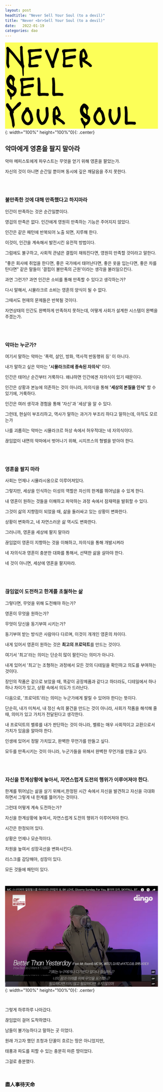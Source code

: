 ```yaml
---
layout: post
headtitle: "Never Sell Your Soul (to a devil)"
title: "Never <br>Sell Your Soul (to a devil)"
date:   2022-01-19
categories: dao
---
```


![neverSellYourSoul](/assets/images/neverSellYourSoul.jpg){: width="100%" height="100%"0}{: .center}

## 악마에게 영혼을 팔지 말아라

악마 메피스토에게 파우스트는 무엇을 얻기 위해 영혼을 팔았는가.

자신의 것이 아니면 순간일 뿐이며 동시에 깊은 깨달음을 주지 못한다.

<br>
<br>

### 불만족한 것에 대해 만족했다고 하지마라

인간이 만족하는 것은 순간일뿐이다.

영겁의 만족은 없다. 인간에게 영원히 만족하는 기능은 주어지지 않았다.

인간은 같은 패턴에 반복되어 노출 되면, 지루해 한다.

이것이, 인간을 계속해서 발전시킨 유전적 방법이다.

그럼에도 불구하고, 사회적 관념은 결핍이 채워진다면, 영원히 만족할 것이라고 말한다.

"좋은 회사에 취업을 한다면, 좋은 국가에서 태어난다면, 좋은 옷을 입는다면, 좋은 차를 탄다면" 같은 말들이 '결핍이 불만족의 근원'이라는 생각을 불러일으킨다.

과연 그런가? 과연 인간은 소비를 통해 만족할 수 있다고 생각하는가?

다시 말해서, 시뮬라크르 소비는 영혼의 양식이 될 수 없다.

그때서도 현재의 문제들은 반복될 것이다.

자연상태의 인간도 완벽하게 만족하지 못하는데, 어떻게 사회가 설계한 시스템이 완벽을 주겠는가.

<br>
<br>

### 악마는 누군가?

여기서 말하는 악마는 '폭력, 살인, 방화, 역사적 반동행위 등' 이 아니다. 

내가 말하고 싶은 악마는 **'시뮬라크르에 종속된 자의식'** 이다.

인간은 태어난 순간부터 거룩하다. 왜냐하면 인간에겐 자의식이 있기 때문이다.

인간은 상황과 본능에 의존하는 것이 아니라, 자의식을 통해 **'세상의 본질을 인식'** 할 수 있기에, 거룩하다.

인간은 여러 생각과 경험을 통해 '자신'과 '세상'을 알 수 있다.

그런데, 현실이 부조리하고, 역사가 말하는 과거가 부조리 하다고 말하는데, 아직도 모르는가

나를 괴롭히는 악마는 시뮬라크르 허상 속에서 허우적대는 네 자의식이다.

끊임없이 내면의 악마에서 벗어나기 위해, 시지프스의 형벌을 받아야 한다.

<br>
<br>

### 영혼을 팔지 마라

사회는 언제나 시뮬라시옹으로 이루어져있다.

그렇지만, 세상을 인식하는 이성의 역할은 자신의 한계를 뛰어넘을 수 있게 한다.

내 영혼이 원하는 것들을 이해하고 파악하는 과정 속에서 잠재력을 발휘할 수 있다.

그것이 삶의 지향점이 되었을 때, 삶을 둘러싸고 있는 상황이 변화한다.

상황이 변화하고, 네 자연스러운 삶 역시도 변화한다.

그러니까, 영혼을 세상에 팔지 말아라

끊임없이 영혼이 지향하는 것을 이해하고, 자의식을 통해 개발시켜라

네 자의식과 영혼이 충분한 대화를 통해서, 선택한 삶을 살아야 한다.

네 것이 아니면, 세상에 영혼을 팔지마라.

<br>
<br>

### 끊임없이 도전하고 한계를 초월하는 삶

그렇다면, 무엇을 위해 도전해야 하는가?

영혼이 무엇을 원하는가?

무엇이 당신을 동기부여 시키는가?

동기부여 받는 방식은 사람마다 다르며, 이것이 개개인 영혼의 차이다.

내게 있어서 영혼이 원하는 것은 **최고의 프로덕트**를 만드는 것이다.

여기서 '최고'라는 의미는 단순히 많이 팔린다는 의미가 아니다. 

내게 있어서 '최고'는 조형하는 과정에서 모든 것의 디테일을 확인하고 의도를 부여하는 것이다.

장인의 작품은 겉으로 보았을 때, 똑같이 공장제품과 같다고 하더라도, 디테일에서 하나하나 차이가 있고, 상황 속에서 의도가 드러난다.

다음으로, '프로덕트'라는 의미는 누군가에게 팔릴 수 있어야 한다는 뜻이다.

단순히, 내가 미쳐서, 내 정신 속의 물건을 만드는 것이 아니라, 사회가 작품을 해석해 줄 때, 의미가 있고 가치가 전달된다고 생각한다.

내 프로덕트의 벨류를 내가 판단하는 것이 아니라, 벨류는 매우 사회적이고 교환으로서 가치가 있음을 알아야 한다.

인생에 있어서 정말 가치있고, 완벽한 무언가를 만들고 싶다.

모두를 만족시키는 것이 아니라, 누군가들을 위해서 완벽한 무언가를 만들고 싶다.

<br>
<br>

### 자신을 한계상황에 놓아서, 자연스럽게 도전의 행위가 이루어져야 한다.

한계를 뛰어넘는 삶을 살기 위해서,한정된 시간 속에서 자신을 발견하고 자신을 극대화하면서 그렇게 내 한계를 뜷어가는 것이다.

그런데 어떻게 계속 도전하는가?

자신을 한계상황에 놓여서, 자연스럽게 도전의 행위가 이루어져야 한다.

시간은 한정되어 있다.

상황은 언제나 모순적이다. 

차원을 높여서 성장곡선을 변화시킨다.

리스크를 감당해야, 성장이 있다.

모든 것들에 패턴이 있다.

<br>

![betterThanYesterday](/assets/images/betterThanYesterday.jpg){: width="100%" height="100%"0}{: .center}

<br>

그렇게 하루하루 나아갔다.

끊임없이 걸어 도착하였다.

남들이 불가능하다고 말하는 곳 이었다.

원래 가고자 했던 조청과 단꿀이 흐르는 땅은 아니었지만,

태풍과 파도를 피할 수 있는 충분히 마른 땅이었다.

그걸로 충분했다.

<br>

### 盡人事待天命

